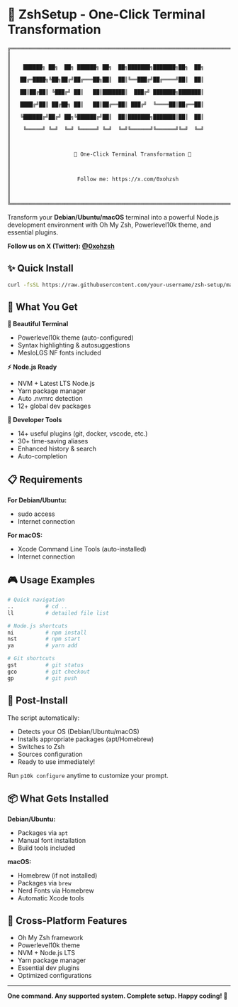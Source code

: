 # 🚀 ZshSetup - One-Click Terminal Transformation

```
╔══════════════════════════════════════════════════════════════════════════════╗
║                                                                              ║
║    ██████╗ ██╗  ██╗ ██████╗ ██╗  ██╗███████╗███████╗██╗  ██╗                 ║
║   ██╔═████╗╚██╗██╔╝██╔═══██╗██║  ██║╚══███╔╝██╔════╝██║  ██║                 ║
║   ██║██╔██║ ╚███╔╝ ██║   ██║███████║  ███╔╝ ███████╗███████║                 ║
║   ████╔╝██║ ██╔██╗ ██║   ██║██╔══██║ ███╔╝  ╚════██║██╔══██║                 ║
║   ╚██████╔╝██╔╝ ██╗╚██████╔╝██║  ██║███████╗███████║██║  ██║                 ║
║    ╚═════╝ ╚═╝  ╚═╝ ╚═════╝ ╚═╝  ╚═╝╚══════╝╚══════╝╚═╝  ╚═╝                 ║
║                                                                              ║
║                    🚀 One-Click Terminal Transformation 🚀                    ║
║                                                                              ║
║                     Follow me: https://x.com/0xohzsh                         ║
║                                                                              ║
╚══════════════════════════════════════════════════════════════════════════════╝
```

Transform your **Debian/Ubuntu/macOS** terminal into a powerful Node.js development environment with Oh My Zsh, Powerlevel10k theme, and essential plugins.

**Follow us on X (Twitter): [@0xohzsh](https://x.com/0xohzsh)**

## ✨ Quick Install

```bash
curl -fsSL https://raw.githubusercontent.com/your-username/zsh-setup/main/ohzsh.sh | bash
```

## 🎯 What You Get

**🎨 Beautiful Terminal**

- Powerlevel10k theme (auto-configured)
- Syntax highlighting & autosuggestions
- MesloLGS NF fonts included

**⚡ Node.js Ready**

- NVM + Latest LTS Node.js
- Yarn package manager
- Auto .nvmrc detection
- 12+ global dev packages

**🔧 Developer Tools**

- 14+ useful plugins (git, docker, vscode, etc.)
- 30+ time-saving aliases
- Enhanced history & search
- Auto-completion

## 📋 Requirements

**For Debian/Ubuntu:**

- sudo access
- Internet connection

**For macOS:**

- Xcode Command Line Tools (auto-installed)
- Internet connection

## 🎮 Usage Examples

```bash
# Quick navigation
..          # cd ..
ll          # detailed file list

# Node.js shortcuts
ni          # npm install
nst         # npm start
ya          # yarn add

# Git shortcuts
gst         # git status
gco         # git checkout
gp          # git push
```

## 🔧 Post-Install

The script automatically:

- Detects your OS (Debian/Ubuntu/macOS)
- Installs appropriate packages (apt/Homebrew)
- Switches to Zsh
- Sources configuration
- Ready to use immediately!

Run `p10k configure` anytime to customize your prompt.

## 📦 What Gets Installed

**Debian/Ubuntu:**

- Packages via `apt`
- Manual font installation
- Build tools included

**macOS:**

- Homebrew (if not installed)
- Packages via `brew`
- Nerd Fonts via Homebrew
- Automatic Xcode tools

## 🌟 Cross-Platform Features

- Oh My Zsh framework
- Powerlevel10k theme
- NVM + Node.js LTS
- Yarn package manager
- Essential dev plugins
- Optimized configurations

---

**One command. Any supported system. Complete setup. Happy coding! 🚀**

